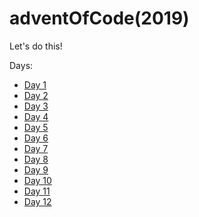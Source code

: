 # adventOfCode(2019)
Let's do this!

Days:
- [Day 1](https://github.com/SimonBaars/adventOfCode-2019/blob/master/src/main/java/com/sbaars/adventofcode2019/days/Day1.java)
- [Day 2](https://github.com/SimonBaars/adventOfCode-2019/blob/master/src/main/java/com/sbaars/adventofcode2019/days/Day2.java)
- [Day 3](https://github.com/SimonBaars/adventOfCode-2019/blob/master/src/main/java/com/sbaars/adventofcode2019/days/Day3.java)
- [Day 4](https://github.com/SimonBaars/adventOfCode-2019/blob/master/src/main/java/com/sbaars/adventofcode2019/days/Day4.java)
- [Day 5](https://github.com/SimonBaars/adventOfCode-2019/blob/master/src/main/java/com/sbaars/adventofcode2019/days/Day5.java)
- [Day 6](https://github.com/SimonBaars/adventOfCode-2019/blob/master/src/main/java/com/sbaars/adventofcode2019/days/Day6.java)
- [Day 7](https://github.com/SimonBaars/adventOfCode-2019/blob/master/src/main/java/com/sbaars/adventofcode2019/days/Day7.java)
- [Day 8](https://github.com/SimonBaars/adventOfCode-2019/blob/master/src/main/java/com/sbaars/adventofcode2019/days/Day8.java)
- [Day 9](https://github.com/SimonBaars/adventOfCode-2019/blob/master/src/main/java/com/sbaars/adventofcode2019/days/Day9.java)
- [Day 10](https://github.com/SimonBaars/adventOfCode-2019/blob/master/src/main/java/com/sbaars/adventofcode2019/days/Day10.java)
- [Day 11](https://github.com/SimonBaars/adventOfCode-2019/blob/master/src/main/java/com/sbaars/adventofcode2019/days/Day11.java)
- [Day 12](https://github.com/SimonBaars/adventOfCode-2019/blob/master/src/main/java/com/sbaars/adventofcode2019/days/Day12.java)
